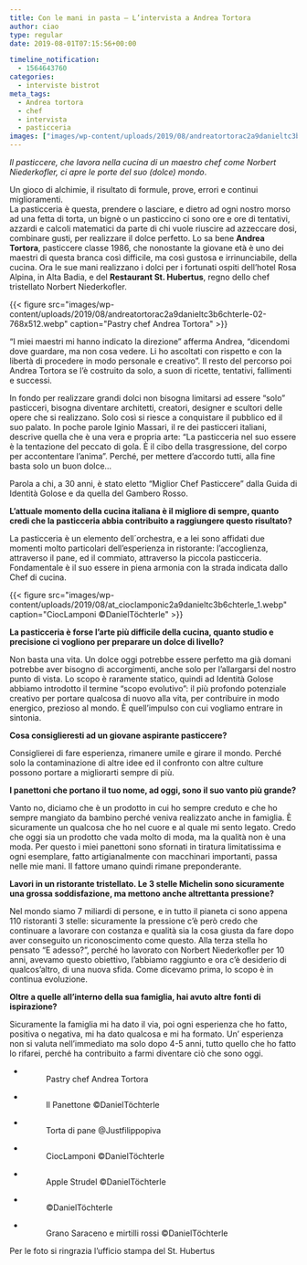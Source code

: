 ```yaml
---
title: Con le mani in pasta – L’intervista a Andrea Tortora
author: ciao
type: regular
date: 2019-08-01T07:15:56+00:00

timeline_notification:
  - 1564643760
categories:
  - interviste bistrot
meta_tags:
  - Andrea tortora
  - chef
  - intervista
  - pasticceria
images: ["images/wp-content/uploads/2019/08/andreatortorac2a9danieltc3b6chterle-01-800x445.webp"]
---
```

_Il pasticcere, che lavora nella cucina di un maestro chef come Norbert Niederkofler, ci apre le porte del suo (dolce) mondo_.

Un gioco di alchimie, il risultato di formule, prove, errori e continui miglioramenti.  
La pasticceria è questa, prendere o lasciare, e dietro ad ogni nostro morso ad una fetta di torta, un bignè o un pasticcino ci sono ore e ore di tentativi, azzardi e calcoli matematici da parte di chi vuole riuscire ad azzeccare dosi, combinare gusti, per realizzare il dolce perfetto. Lo sa bene&nbsp;**Andrea Tortora**, pasticcere classe 1986, che nonostante la giovane età è uno dei maestri di questa branca così difficile, ma così gustosa e irrinunciabile, della cucina. Ora le sue mani realizzano i dolci per i fortunati ospiti dell’hotel Rosa Alpina, in Alta Badia, e del&nbsp;**Restaurant St. Hubertus**, regno dello chef tristellato Norbert Niederkofler.


{{< figure src="images/wp-content/uploads/2019/08/andreatortorac2a9danieltc3b6chterle-02-768x512.webp" caption="Pastry chef Andrea Tortora" >}}


“I miei maestri mi hanno indicato la direzione” afferma Andrea, “dicendomi dove guardare, ma non cosa vedere. Li ho ascoltati con rispetto e con la libertà di procedere in modo personale e creativo”. Il resto del percorso poi Andrea Tortora se l’è costruito da solo, a suon di ricette, tentativi, fallimenti e successi.

In fondo per realizzare grandi dolci non bisogna limitarsi ad essere “solo” pasticceri, bisogna diventare architetti, creatori, designer e scultori delle opere che si realizzano. Solo così si riesce a conquistare il pubblico ed il suo palato. In poche parole Iginio Massari, il re dei pasticceri italiani, descrive quella che è una vera e propria arte: “La pasticceria nel suo essere è la tentazione del peccato di gola. È il cibo della trasgressione, del corpo per accontentare l’anima”. Perché, per mettere d’accordo tutti, alla fine basta solo un buon dolce…

Parola a chi, a 30 anni, è stato eletto “Miglior Chef Pasticcere” dalla Guida di Identità Golose e da quella del Gambero Rosso.

**L’attuale momento della cucina italiana è il migliore di sempre, quanto credi che la pasticceria abbia contribuito a raggiungere questo risultato?**

La pasticceria è un elemento dell´orchestra, e a lei sono affidati due momenti molto particolari dell’esperienza in ristorante: l’accoglienza, attraverso il pane, ed il commiato, attraverso la piccola pasticceria. Fondamentale è il suo essere in piena armonia con la strada indicata dallo Chef di cucina.


{{< figure src="images/wp-content/uploads/2019/08/at_cioclamponic2a9danieltc3b6chterle_1.webp" caption="CiocLamponi ©DanielTöchterle" >}}


**La pasticceria è forse l’arte più difficile della cucina, quanto studio e precisione ci vogliono per preparare un dolce di livello?&nbsp;**

Non basta una vita. Un dolce oggi potrebbe essere perfetto ma già domani potrebbe aver bisogno di accorgimenti, anche solo per l’allargarsi del nostro punto di vista. Lo scopo è raramente statico, quindi ad Identità Golose abbiamo introdotto il termine “scopo evolutivo”: il più profondo potenziale creativo per portare qualcosa di nuovo alla vita, per contribuire in modo energico, prezioso al mondo. È quell’impulso con cui vogliamo entrare in sintonia.

**Cosa consiglieresti ad un giovane aspirante pasticcere?**

Consiglierei di fare esperienza, rimanere umile e girare il mondo. Perché solo la contaminazione di altre idee ed il confronto con altre culture possono portare a migliorarti sempre di&nbsp;più.

**I panettoni che portano il tuo nome, ad oggi, sono il suo vanto più grande?**

Vanto no, diciamo che è un prodotto in cui ho sempre creduto e che ho sempre mangiato da bambino perché veniva realizzato anche in famiglia. È sicuramente un qualcosa che ho nel cuore e al quale mi sento legato. Credo che oggi sia un prodotto che vada molto di moda, ma la qualità non è una moda. Per questo i miei panettoni sono sfornati in tiratura limitatissima e ogni esemplare, fatto artigianalmente con macchinari importanti, passa nelle mie mani. Il fattore umano quindi rimane preponderante.

**Lavori in un ristorante tristellato. Le 3 stelle Michelin sono sicuramente una grossa soddisfazione, ma mettono anche altrettanta pressione?&nbsp;**

Nel mondo siamo 7 miliardi di persone, e in tutto il pianeta ci sono appena 110 ristoranti 3 stelle: sicuramente la pressione c’è però credo che continuare a lavorare con costanza e qualità sia la cosa giusta da fare dopo aver conseguito un riconoscimento come questo. Alla terza stella ho pensato “E adesso?”, perché ho lavorato con Norbert Niederkofler per 10 anni, avevamo questo obiettivo, l’abbiamo raggiunto e ora c’è desiderio di qualcos’altro, di una nuova sfida. Come dicevamo prima, lo scopo è in continua evoluzione.

**Oltre a quelle all’interno della sua famiglia, hai avuto altre fonti di ispirazione?**

Sicuramente la famiglia mi ha dato il via, poi ogni esperienza che ho fatto, positiva o negativa, mi ha dato qualcosa e mi ha formato. Un’ esperienza non si valuta nell’immediato ma solo dopo 4-5 anni, tutto quello che ho fatto lo rifarei, perché ha contribuito a farmi diventare ciò che sono oggi.

<ul class="wp-block-gallery columns-3 is-cropped wp-block-gallery-8 is-layout-flex wp-block-gallery-is-layout-flex">
  <li class="blocks-gallery-item">
    <figure><img decoding="async" src="images/wp-content/uploads/2019/08/andreatortorac2a9danieltc3b6chterle-02-768x512.webp?w=768" alt="" data-id="253" class="wp-image-253" /><figcaption>Pastry chef Andrea Tortora</figcaption></figure>
  </li>
  <li class="blocks-gallery-item">
    <figure><img decoding="async" src="images/wp-content/uploads/2019/08/tortoraconfweb_c2a9danieltc3b6chterle-4-300x200.webp?w=300" alt="" data-id="252" class="wp-image-252" /><figcaption>Il Panettone ©DanielTöchterle</figcaption></figure>
  </li>
  <li class="blocks-gallery-item">
    <figure><img decoding="async" src="images/wp-content/uploads/2019/08/torta-di-pane_creditjustfilippopiva.webp?w=901" alt="" data-id="249" class="wp-image-249" /><figcaption>Torta di pane @Justfilippopiva</figcaption></figure>
  </li>
  <li class="blocks-gallery-item">
    <figure><img decoding="async" src="images/wp-content/uploads/2019/08/at_cioclamponic2a9danieltc3b6chterle_1.webp?w=1024" alt="" data-id="248" class="wp-image-248" /><figcaption>CiocLamponi ©DanielTöchterle</figcaption></figure>
  </li>
  <li class="blocks-gallery-item">
    <figure><img decoding="async" src="images/wp-content/uploads/2019/08/applestrudelc2a9danieltc3b6chterle-02.webp?w=1024" alt="" data-id="247" class="wp-image-247" /><figcaption>Apple Strudel ©DanielTöchterle</figcaption></figure>
  </li>
  <li class="blocks-gallery-item">
    <figure><img decoding="async" src="images/wp-content/uploads/2019/08/sth_0716_web_c2a9danieltc3b6chterle-183.webp?w=1024" alt="" data-id="246" class="wp-image-246" /><figcaption> ©DanielTöchterle</figcaption></figure>
  </li>
  <li class="blocks-gallery-item">
    <figure><img decoding="async" src="images/wp-content/uploads/2019/08/granosaraceno_mirtillirossic2a9danieltc3b6chterle-01.webp?w=1024" alt="" data-id="244" class="wp-image-244" /><figcaption>Grano Saraceno e mirtilli rossi ©DanielTöchterle</figcaption></figure>
  </li>
</ul>

Per le foto si ringrazia l&#8217;ufficio stampa del St. Hubertus